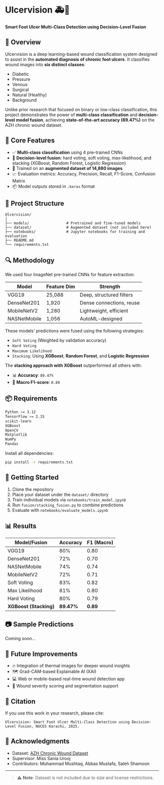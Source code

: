 # Ulcervision 🚑🧠  
**Smart Foot Ulcer Multi-Class Detection using Decision-Level Fusion**

## 🧾 Overview

Ulcervision is a deep learning-based wound classification system designed to assist in the **automated diagnosis of chronic foot ulcers**. It classifies wound images into **six distinct classes**:
- Diabetic
- Pressure
- Venous
- Surgical
- Natural (Healthy)
- Background

Unlike prior research that focused on binary or low-class classification, this project demonstrates the power of **multi-class classification** and **decision-level model fusion**, achieving **state-of-the-art accuracy (89.47%)** on the AZH chronic wound dataset.

## 🧠 Core Features

- ✅ **Multi-class classification** using 4 pre-trained CNNs
- 🔗 **Decision-level fusion**: hard voting, soft voting, max-likelihood, and stacking (XGBoost, Random Forest, Logistic Regression)
- 🧰 Trained on an **augmented dataset of 14,880 images**
- 📈 Evaluation metrics: Accuracy, Precision, Recall, F1-Score, Confusion Matrix
- 📦 Model outputs stored in `.keras` format

## 📁 Project Structure

```
Ulcervision/
│
├── models/                 # Pretrained and fine-tuned models
├── dataset/                # Augmented dataset (not included here)
├── notebooks/              # Jupyter notebooks for training and evaluation
├── README.md
└── requirements.txt
```

## 🔍 Methodology

We used four ImageNet pre-trained CNNs for feature extraction:

| Model         | Feature Dim | Strength |
|---------------|-------------|----------|
| VGG19         | 25,088      | Deep, structured filters |
| DenseNet201   | 1,920       | Dense connections, reuse |
| MobileNetV2   | 1,280       | Lightweight, efficient |
| NASNetMobile  | 1,056       | AutoML-designed |

These models' predictions were fused using the following strategies:

- `Soft Voting` (Weighted by validation accuracy)
- `Hard Voting`
- `Maximum Likelihood`
- `Stacking`: Using **XGBoost**, **Random Forest**, and **Logistic Regression**

The **stacking approach with XGBoost** outperformed all others with:

- 📊 **Accuracy**: `89.47%`
- 🎯 **Macro F1-score**: `0.89`

## 📦 Requirements

```bash
Python >= 3.12
TensorFlow >= 2.15
scikit-learn
XGBoost
OpenCV
Matplotlib
NumPy
Pandas
```

Install all dependencies:

```bash
pip install -r requirements.txt
```

## 🚀 Getting Started

1. Clone the repository
2. Place your dataset under the `dataset/` directory
3. Train individual models via `notebooks/train_model.ipynb`
4. Run `fusion/stacking_fusion.py` to combine predictions
5. Evaluate with `notebooks/evaluate_models.ipynb`

## 📊 Results

| Model/Fusion        | Accuracy | F1 (Macro) |
|---------------------|----------|------------|
| VGG19               | 80%      | 0.80       |
| DenseNet201         | 72%      | 0.70       |
| NASNetMobile        | 74%      | 0.74       |
| MobileNetV2         | 72%      | 0.71       |
| Soft Voting         | 83%      | 0.82       |
| Max Likelihood      | 81%      | 0.80       |
| Hard Voting         | 80%      | 0.79       |
| **XGBoost (Stacking)** | **89.47%**  | **0.89**       |

## 📷 Sample Predictions

Coming soon...

## 🧪 Future Improvements

- 🔥 Integration of thermal images for deeper wound insights
- 🗺️ Grad-CAM-based Explainable AI (XAI)
- 💻 Web or mobile-based real-time wound detection app
- 🏥 Wound severity scoring and segmentation support

## 📜 Citation

If you use this work in your research, please cite:

```
Ulcervision: Smart Foot Ulcer Multi-Class Detection using Decision-Level Fusion, NUCES Karachi, 2025.
```

## 🤝 Acknowledgments

- Dataset: [AZH Chronic Wound Dataset]([https://github.com/....](https://github.com/uwm-bigdata/wound-classification-using-images-and-locations/tree/main/dataset))  
- Supervisor: Miss Sania Urooj  
- Contributors: Muhammad Mushtaq, Abbas Mustafa, Saleh Shamoon

---

> ⚠️ **Note**: Dataset is not included due to size and license restrictions.

